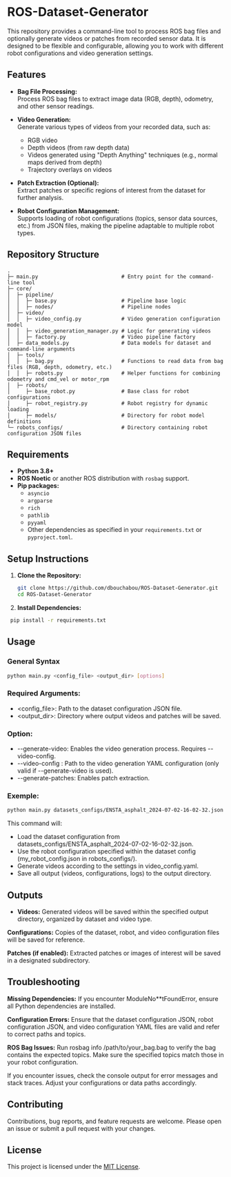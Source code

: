 # ROS-Dataset-Generator

This repository provides a command-line tool to process ROS bag files and optionally generate videos or patches from recorded sensor data. It is designed to be flexible and configurable, allowing you to work with different robot configurations and video generation settings.

## Features

- **Bag File Processing:**  
  Process ROS bag files to extract image data (RGB, depth), odometry, and other sensor readings.
  
- **Video Generation:**  
  Generate various types of videos from your recorded data, such as:
  - RGB video
  - Depth videos (from raw depth data)
  - Videos generated using "Depth Anything" techniques (e.g., normal maps derived from depth)
  - Trajectory overlays on videos
  
- **Patch Extraction (Optional):**  
  Extract patches or specific regions of interest from the dataset for further analysis.
  
- **Robot Configuration Management:**  
  Supports loading of robot configurations (topics, sensor data sources, etc.) from JSON files, making the pipeline adaptable to multiple robot types.

## Repository Structure

```
.
├─ main.py                           # Entry point for the command-line tool
├─ core/
│  ├─ pipeline/
│  │  ├─ base.py                     # Pipeline base logic
│  │  ├─ nodes/                      # Pipeline nodes
│  ├─ video/
│  │  ├─ video_config.py             # Video generation configuration model
│  │  ├─ video_generation_manager.py # Logic for generating videos
│  │  ├─ factory.py                  # Video pipeline factory
│  ├─ data_models.py                 # Data models for dataset and command-line arguments
│  ├─ tools/
│  │  ├─ bag.py                      # Functions to read data from bag files (RGB, depth, odometry, etc.)
│  │  ├─ robots.py                   # Helper functions for combining odometry and cmd_vel or motor_rpm
│  ├─ robots/
│     ├─ base_robot.py               # Base class for robot configurations
│     ├─ robot_registry.py           # Robot registry for dynamic loading
│     ├─ models/                     # Directory for robot model definitions
└─ robots_configs/                   # Directory containing robot configuration JSON files
```

## Requirements

- **Python 3.8+**
- **ROS Noetic** or another ROS distribution with `rosbag` support.
- **Pip packages:**  
  - `asyncio`
  - `argparse`
  - `rich`
  - `pathlib`
  - `pyyaml`
  - Other dependencies as specified in your `requirements.txt` or `pyproject.toml`.

## Setup Instructions

1. **Clone the Repository:**
   ```bash
   git clone https://github.com/dbouchabou/ROS-Dataset-Generator.git
   cd ROS-Dataset-Generator
   ```
2. **Install Dependencies:**
  ```bash
   pip install -r requirements.txt
   ```


## Usage

### General Syntax
```bash
python main.py <config_file> <output_dir> [options]
```
### Required Arguments:

- <config_file>: Path to the dataset configuration JSON file.
- <output_dir>: Directory where output videos and patches will be saved.

### Option:

- --generate-video: Enables the video generation process. Requires --video-config.
- --video-config <path>: Path to the video generation YAML configuration (only valid if --generate-video is used).
- --generate-patches: Enables patch extraction.

### Exemple:

```bash
python main.py datasets_configs/ENSTA_asphalt_2024-07-02-16-02-32.json output --generate-video --video-config video_config.yaml
```

This command will:

- Load the dataset configuration from datasets_configs/ENSTA_asphalt_2024-07-02-16-02-32.json.
- Use the robot configuration specified within the dataset config (my_robot_config.json in robots_configs/).
- Generate videos according to the settings in video_config.yaml.
- Save all output (videos, configurations, logs) to the output directory.

## Outputs
- **Videos:**
Generated videos will be saved within the specified output directory, organized by dataset and video type.

**Configurations:**
Copies of the dataset, robot, and video configuration files will be saved for reference.

**Patches (if enabled):**
Extracted patches or images of interest will be saved in a designated subdirectory.

## Troubleshooting
**Missing Dependencies:**
If you encounter ModuleNo**tFoundError, ensure all Python dependencies are installed.

**Configuration Errors:**
Ensure that the dataset configuration JSON, robot configuration JSON, and video configuration YAML files are valid and refer to correct paths and topics.

**ROS Bag Issues:**
Run rosbag info /path/to/your_bag.bag to verify the bag contains the expected topics. Make sure the specified topics match those in your robot configuration.

If you encounter issues, check the console output for error messages and stack traces. Adjust your configurations or data paths accordingly.

## Contributing
Contributions, bug reports, and feature requests are welcome. Please open an issue or submit a pull request with your changes.

## License
This project is licensed under the [MIT License](LICENSE).
